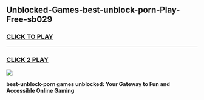 
## Unblocked-Games-best-unblock-porn-Play-Free-sb029
<h3>
<a href="https://premium76.site?title=best-unblock-porn&ref=12A">CLICK TO PLAY</a></h3>
<hr>

<h3>
<a href="https://premium76.site?title=best-unblock-porn&ref=12A">CLICK 2 PLAY</a>
  
</h3>

<a href="https://premium76.site?title=best-unblock-porn&ref=12A"><img src="https://clearcache.store/games.png"></a>


**best-unblock-porn games unblocked: Your Gateway to Fun and Accessible Online Gaming**
